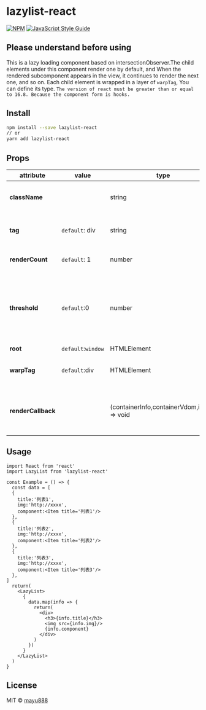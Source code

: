 # lazylist-react

[![NPM](https://img.shields.io/npm/v/lazylist-react.svg)](https://www.npmjs.com/package/lazylist-react) [![JavaScript Style Guide](https://img.shields.io/badge/code_style-standard-brightgreen.svg)](https://standardjs.com)

## Please understand before using
This is a lazy loading component based on intersectionObserver.The child elements under this component render one by default, and When the rendered subcomponent appears in the view, it continues to render the next one, and so on. Each child element is wrapped in a layer of `warpTag`, You can define its type.
`The version of react must be greater than or equal to 16.8. Because the component form is hooks.`

## Install

```bash
npm install --save lazylist-react
// or
yarn add lazylist-react
```
## Props
|  attribute   |  value  |   type   |   describe   |
|--------------|---------|----------|--------------|
| **className**|         |  string  | the classname of container|
|  **tag**     | `default`: div| string | the nodetype of  container|
|**renderCount**|`default`: 1 | number | Number of DOMS per rendering |
|**threshold** | `default`:0  | number | Rendered elements will continue to render at this scale in the viewport |
| **root**   | `default`:`window`|HTMLElement| View |
| **warpTag**   | `default`:div|HTMLElement| A label that wraps each child element |
| **renderCallback** |   | (containerInfo,containerVdom,index) => void | Callback function with standard rendering quantity|
## Usage

```tsx
import React from 'react'
import LazyList from 'lazylist-react'

const Example = () => {
  const data = [
  {
    title:'列表1',
    img:'http://xxxx',
    component:<Item title='列表1'/>
  },
  {
    title:'列表2',
    img:'http://xxxx',
    component:<Item title='列表2'/>
  },
  {
    title:'列表3',
    img:'http://xxxx',
    component:<Item title='列表3'/>
  },
]
  return(
    <LazyList>
      {
        data.map(info => {
          return(
            <div>
              <h3>{info.title}</h3>
              <img src={info.img}/>
              {info.component}
            </div>
          )
        })
      }
    </LazyList>
  )
}

```


## License

MIT © [mayu888](https://github.com/mayu888)

